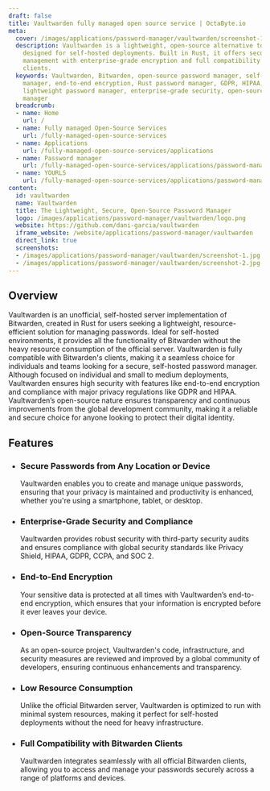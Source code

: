```yaml
---
draft: false
title: Vaultwarden fully managed open source service | OctaByte.io
meta:
  cover: /images/applications/password-manager/vaultwarden/screenshot-1.jpg
  description: Vaultwarden is a lightweight, open-source alternative to Bitwarden,
    designed for self-hosted deployments. Built in Rust, it offers secure password
    management with enterprise-grade encryption and full compatibility with Bitwarden
    clients.
  keywords: Vaultwarden, Bitwarden, open-source password manager, self-hosted password
    manager, end-to-end encryption, Rust password manager, GDPR, HIPAA, password security,
    lightweight password manager, enterprise-grade security, open-source password
    manager
  breadcrumb:
  - name: Home
    url: /
  - name: Fully managed Open-Source Services
    url: /fully-managed-open-source-services
  - name: Applications
    url: /fully-managed-open-source-services/applications
  - name: Password manager
    url: /fully-managed-open-source-services/applications/password-manager
  - name: YOURLS
    url: /fully-managed-open-source-services/applications/password-manager/yourls
content:
  id: vaultwarden
  name: Vaultwarden
  title: The Lightweight, Secure, Open-Source Password Manager
  logo: /images/applications/password-manager/vaultwarden/logo.png
  website: https://github.com/dani-garcia/vaultwarden
  iframe_website: /website/applications/password-manager/vaultwarden
  direct_link: true
  screenshots:
  - /images/applications/password-manager/vaultwarden/screenshot-1.jpg
  - /images/applications/password-manager/vaultwarden/screenshot-2.jpg
---
```


## Overview

Vaultwarden is an unofficial, self-hosted server implementation of Bitwarden, created in Rust for users seeking a lightweight, resource-efficient solution for managing passwords. Ideal for self-hosted environments, it provides all the functionality of Bitwarden without the heavy resource consumption of the official server. Vaultwarden is fully compatible with Bitwarden's clients, making it a seamless choice for individuals and teams looking for a secure, self-hosted password manager. Although focused on individual and small to medium deployments, Vaultwarden ensures high security with features like end-to-end encryption and compliance with major privacy regulations like GDPR and HIPAA. Vaultwarden’s open-source nature ensures transparency and continuous improvements from the global development community, making it a reliable and secure choice for anyone looking to protect their digital identity.

## Features

- ### Secure Passwords from Any Location or Device

  Vaultwarden enables you to create and manage unique passwords, ensuring that your privacy is maintained and productivity is enhanced, whether you're using a smartphone, tablet, or desktop.

- ### Enterprise-Grade Security and Compliance

  Vaultwarden provides robust security with third-party security audits and ensures compliance with global security standards like Privacy Shield, HIPAA, GDPR, CCPA, and SOC 2.

- ### End-to-End Encryption

  Your sensitive data is protected at all times with Vaultwarden’s end-to-end encryption, which ensures that your information is encrypted before it ever leaves your device.

- ### Open-Source Transparency

  As an open-source project, Vaultwarden's code, infrastructure, and security measures are reviewed and improved by a global community of developers, ensuring continuous enhancements and transparency.

- ### Low Resource Consumption

  Unlike the official Bitwarden server, Vaultwarden is optimized to run with minimal system resources, making it perfect for self-hosted deployments without the need for heavy infrastructure.

- ### Full Compatibility with Bitwarden Clients

  Vaultwarden integrates seamlessly with all official Bitwarden clients, allowing you to access and manage your passwords securely across a range of platforms and devices.